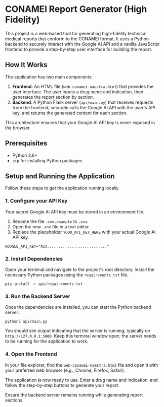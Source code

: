 # CONAMEI Report Generator (High Fidelity)

This project is a web-based tool for generating high-fidelity technical medical reports that conform to the CONAMEI format. It uses a Python backend to securely interact with the Google AI API and a vanilla JavaScript frontend to provide a step-by-step user interface for building the report.

## How It Works

The application has two main components:
1. **Frontend**: An HTML file (`web-conamei-maestra.html`) that provides the user interface. The user inputs a drug name and indication, then generates the report section by section.
2. **Backend**: A Python Flask server (`api/main.py`) that receives requests from the frontend, securely calls the Google AI API with the user's API key, and returns the generated content for each section.

This architecture ensures that your Google AI API key is never exposed in the browser.

## Prerequisites

- Python 3.6+
- `pip` for installing Python packages

## Setup and Running the Application

Follow these steps to get the application running locally.

### 1. Configure your API Key

Your secret Google AI API key must be stored in an environment file.

1. Rename the file `.env.example` to `.env`.
2. Open the new `.env` file in a text editor.
3. Replace the placeholder `YOUR_API_KEY_HERE` with your actual Google AI API key.

```
GOOGLE_API_KEY="AIz..........................."
```

### 2. Install Dependencies

Open your terminal and navigate to the project's root directory. Install the necessary Python packages using the `requirements.txt` file.

```
pip install -r api/requirements.txt
```

### 3. Run the Backend Server

Once the dependencies are installed, you can start the Python backend server.

```
python3 api/main.py
```

You should see output indicating that the server is running, typically on `http://127.0.0.1:5000`. Keep this terminal window open; the server needs to be running for the application to work.

### 4. Open the Frontend

In your file explorer, find the `web-conamei-maestra.html` file and open it with your preferred web browser (e.g., Chrome, Firefox, Safari).

The application is now ready to use. Enter a drug name and indication, and follow the step-by-step buttons to generate your report.

Ensure the backend server remains running while generating report sections.
